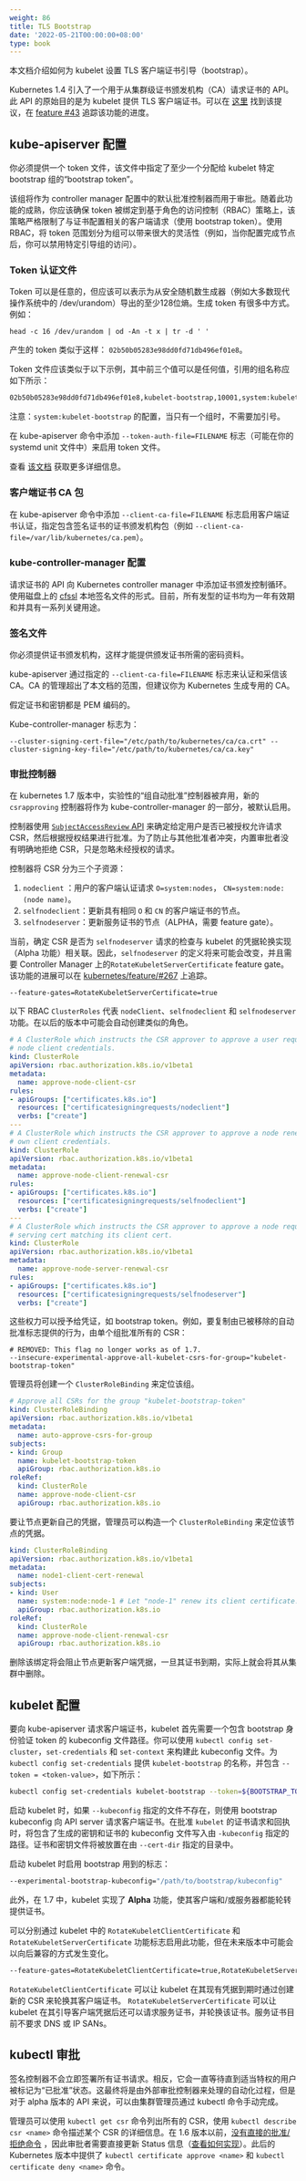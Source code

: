 ```yaml
---
weight: 86
title: TLS Bootstrap
date: '2022-05-21T00:00:00+08:00'
type: book
---
```


本文档介绍如何为 kubelet 设置 TLS 客户端证书引导（bootstrap）。

Kubernetes 1.4 引入了一个用于从集群级证书颁发机构（CA）请求证书的 API。此 API 的原始目的是为 kubelet 提供 TLS 客户端证书。可以在 [这里](https://github.com/kubernetes/kubernetes/pull/20439) 找到该提议，在 [feature #43](https://github.com/kubernetes/features/issues/43) 追踪该功能的进度。

## kube-apiserver 配置

你必须提供一个 token 文件，该文件中指定了至少一个分配给 kubelet 特定 bootstrap 组的“bootstrap token”。

该组将作为 controller manager 配置中的默认批准控制器而用于审批。随着此功能的成熟，你应该确保 token 被绑定到基于角色的访问控制（RBAC）策略上，该策略严格限制了与证书配置相关的客户端请求（使用 bootstrap token）。使用 RBAC，将 token 范围划分为组可以带来很大的灵活性（例如，当你配置完成节点后，你可以禁用特定引导组的访问）。

### Token 认证文件

Token 可以是任意的，但应该可以表示为从安全随机数生成器（例如大多数现代操作系统中的 /dev/urandom）导出的至少128位熵。生成 token 有很多中方式。例如：

`head -c 16 /dev/urandom | od -An -t x | tr -d ' '`

产生的 token 类似于这样： `02b50b05283e98dd0fd71db496ef01e8`。

Token 文件应该类似于以下示例，其中前三个值可以是任何值，引用的组名称应如下所示：

```bash
02b50b05283e98dd0fd71db496ef01e8,kubelet-bootstrap,10001,system:kubelet-bootstrap
```

注意：`system:kubelet-bootstrap` 的配置，当只有一个组时，不需要加引号。

在 kube-apiserver 命令中添加 `--token-auth-file=FILENAME` 标志（可能在你的 systemd unit 文件中）来启用 token 文件。

查看 [该文档](https://kubernetes.io/docs/admin/authentication/#static-token-file) 获取更多详细信息。

### 客户端证书 CA 包

在 kube-apiserver 命令中添加 `--client-ca-file=FILENAME` 标志启用客户端证书认证，指定包含签名证书的证书颁发机构包（例如 `--client-ca-file=/var/lib/kubernetes/ca.pem`）。

### kube-controller-manager 配置

请求证书的 API 向 Kubernetes controller manager 中添加证书颁发控制循环。使用磁盘上的 [cfssl](https://blog.cloudflare.com/introducing-cfssl/) 本地签名文件的形式。目前，所有发型的证书均为一年有效期和并具有一系列关键用途。

### 签名文件

你必须提供证书颁发机构，这样才能提供颁发证书所需的密码资料。

kube-apiserver 通过指定的 `--client-ca-file=FILENAME` 标志来认证和采信该 CA。CA 的管理超出了本文档的范围，但建议你为 Kubernetes 生成专用的 CA。

假定证书和密钥都是 PEM 编码的。

Kube-controller-manager 标志为：

```
--cluster-signing-cert-file="/etc/path/to/kubernetes/ca/ca.crt" --cluster-signing-key-file="/etc/path/to/kubernetes/ca/ca.key"
```

### 审批控制器

在 kubernetes 1.7 版本中，实验性的“组自动批准”控制器被弃用，新的 `csrapproving` 控制器将作为 kube-controller-manager 的一部分，被默认启用。

控制器使用 [`SubjectAccessReview` API](https://kubernetes.io/docs/admin/authorization/#checking-api-access) 来确定给定用户是否已被授权允许请求 CSR，然后根据授权结果进行批准。为了防止与其他批准者冲突，内置审批者没有明确地拒绝 CSR，只是忽略未经授权的请求。

控制器将 CSR 分为三个子资源：

1. `nodeclient` ：用户的客户端认证请求 `O=system:nodes`， `CN=system:node:(node name)`。
2. `selfnodeclient`：更新具有相同 `O` 和 `CN` 的客户端证书的节点。
3. `selfnodeserver`：更新服务证书的节点（ALPHA，需要 feature gate）。

当前，确定 CSR 是否为 `selfnodeserver` 请求的检查与 kubelet 的凭据轮换实现（Alpha 功能）相关联。因此，`selfnodeserver` 的定义将来可能会改变，并且需要 Controller Manager 上的`RotateKubeletServerCertificate` feature gate。该功能的进展可以在 [kubernetes/feature/#267](https://github.com/kubernetes/features/issues/267) 上追踪。

```
--feature-gates=RotateKubeletServerCertificate=true
```

以下 RBAC `ClusterRoles` 代表 `nodeClient`、`selfnodeclient` 和 `selfnodeserver` 功能。在以后的版本中可能会自动创建类似的角色。

```yaml
# A ClusterRole which instructs the CSR approver to approve a user requesting
# node client credentials.
kind: ClusterRole
apiVersion: rbac.authorization.k8s.io/v1beta1
metadata:
  name: approve-node-client-csr
rules:
- apiGroups: ["certificates.k8s.io"]
  resources: ["certificatesigningrequests/nodeclient"]
  verbs: ["create"]
---
# A ClusterRole which instructs the CSR approver to approve a node renewing its
# own client credentials.
kind: ClusterRole
apiVersion: rbac.authorization.k8s.io/v1beta1
metadata:
  name: approve-node-client-renewal-csr
rules:
- apiGroups: ["certificates.k8s.io"]
  resources: ["certificatesigningrequests/selfnodeclient"]
  verbs: ["create"]
---
# A ClusterRole which instructs the CSR approver to approve a node requesting a
# serving cert matching its client cert.
kind: ClusterRole
apiVersion: rbac.authorization.k8s.io/v1beta1
metadata:
  name: approve-node-server-renewal-csr
rules:
- apiGroups: ["certificates.k8s.io"]
  resources: ["certificatesigningrequests/selfnodeserver"]
  verbs: ["create"]
```

这些权力可以授予给凭证，如 bootstrap token。例如，要复制由已被移除的自动批准标志提供的行为，由单个组批准所有的 CSR：

```
# REMOVED: This flag no longer works as of 1.7.
--insecure-experimental-approve-all-kubelet-csrs-for-group="kubelet-bootstrap-token"
```

管理员将创建一个 `ClusterRoleBinding` 来定位该组。

```yaml
# Approve all CSRs for the group "kubelet-bootstrap-token"
kind: ClusterRoleBinding
apiVersion: rbac.authorization.k8s.io/v1beta1
metadata:
  name: auto-approve-csrs-for-group
subjects:
- kind: Group
  name: kubelet-bootstrap-token
  apiGroup: rbac.authorization.k8s.io
roleRef:
  kind: ClusterRole
  name: approve-node-client-csr
  apiGroup: rbac.authorization.k8s.io
```

要让节点更新自己的凭据，管理员可以构造一个 `ClusterRoleBinding` 来定位该节点的凭据。

```yaml
kind: ClusterRoleBinding
apiVersion: rbac.authorization.k8s.io/v1beta1
metadata:
  name: node1-client-cert-renewal
subjects:
- kind: User
  name: system:node:node-1 # Let "node-1" renew its client certificate.
  apiGroup: rbac.authorization.k8s.io
roleRef:
  kind: ClusterRole
  name: approve-node-client-renewal-csr
  apiGroup: rbac.authorization.k8s.io
```

删除该绑定将会阻止节点更新客户端凭据，一旦其证书到期，实际上就会将其从集群中删除。

## kubelet 配置

要向 kube-apiserver 请求客户端证书，kubelet 首先需要一个包含 bootstrap 身份验证 token 的 kubeconfig 文件路径。你可以使用 `kubectl config set-cluster`，`set-credentials` 和 `set-context` 来构建此 kubeconfig 文件。为 `kubectl config set-credentials` 提供 `kubelet-bootstrap` 的名称，并包含 `--token = <token-value>`，如下所示：

```bash
kubectl config set-credentials kubelet-bootstrap --token=${BOOTSTRAP_TOKEN} --kubeconfig=bootstrap.kubeconfig
```

启动 kubelet 时，如果 `--kubeconfig` 指定的文件不存在，则使用 bootstrap kubeconfig 向 API server 请求客户端证书。在批准 `kubelet` 的证书请求和回执时，将包含了生成的密钥和证书的 kubeconfig 文件写入由 `-kubeconfig` 指定的路径。证书和密钥文件将被放置在由 `--cert-dir` 指定的目录中。

启动 kubelet 时启用 bootstrap 用到的标志：

```bash
--experimental-bootstrap-kubeconfig="/path/to/bootstrap/kubeconfig"
```

此外，在 1.7 中，kubelet 实现了 **Alpha** 功能，使其客户端和/或服务器都能轮转提供证书。

可以分别通过 kubelet 中的 `RotateKubeletClientCertificate` 和 `RotateKubeletServerCertificate` 功能标志启用此功能，但在未来版本中可能会以向后兼容的方式发生变化。

```bash
--feature-gates=RotateKubeletClientCertificate=true,RotateKubeletServerCertificate=true
```

`RotateKubeletClientCertificate` 可以让 kubelet 在其现有凭据到期时通过创建新的 CSR 来轮换其客户端证书。 `RotateKubeletServerCertificate` 可以让 kubelet 在其引导客户端凭据后还可以请求服务证书，并轮换该证书。服务证书目前不要求 DNS 或 IP SANs。

## kubectl 审批

签名控制器不会立即签署所有证书请求。相反，它会一直等待直到适当特权的用户被标记为“已批准”状态。这最终将是由外部审批控制器来处理的自动化过程，但是对于 alpha 版本的 API 来说，可以由集群管理员通过 kubectl 命令手动完成。

管理员可以使用 `kubectl get csr` 命令列出所有的 CSR，使用 `kubectl describe csr <name>` 命令描述某个 CSR 的详细信息。在 1.6 版本以前，[没有直接的批准/拒绝命令](https://github.com/kubernetes/kubernetes/issues/30163) ，因此审批者需要直接更新 Status 信息（[查看如何实现](https://github.com/gtank/csrctl)）。此后的 Kubernetes 版本中提供了 `kubectl certificate approve <name>` 和 `kubectl certificate deny <name>` 命令。
